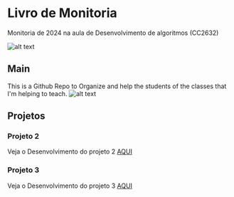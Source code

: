 
# Livro de Monitoria

Monitoria de 2024 na aula de Desenvolvimento de algoritmos (CC2632)

![alt text](https://github.com/kauantp/monitoria_Desenvolvimento_de_algoritimos/blob/main/imagens/GitHub.jpeg?raw=true)



## Main
This is a Github Repo to Organize and help the students of the classes that I'm helping to teach.
![alt text](https://media.giphy.com/headers/GitHub/w8ZJLtJbmuph.gif?raw=true)


## Projetos

### Projeto 2
Veja o Desenvolvimento do projeto 2 [AQUI](https://github.com/kauantp/projeto_2)

### Projeto 3
Veja o Desenvolvimento do projeto 3 [AQUI](https://github.com/kauantp/Monitoria_Projeto_3)
